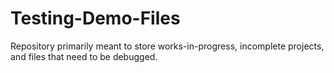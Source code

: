 # Testing-Demo-Files
Repository primarily meant to store works-in-progress, incomplete projects, and files that need to be debugged.
